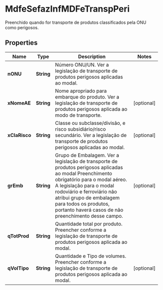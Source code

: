 

# MdfeSefazInfMDFeTranspPeri

Preenchido quando for  transporte de produtos classificados pela ONU como perigosos.

## Properties

| Name | Type | Description | Notes |
|------------ | ------------- | ------------- | -------------|
|**nONU** | **String** | Número ONU/UN.  Ver a legislação de transporte de produtos perigosos aplicadas ao modal. |  |
|**xNomeAE** | **String** | Nome apropriado para embarque do produto.  Ver a legislação de transporte de produtos perigosos aplicada ao modo de transporte. |  [optional] |
|**xClaRisco** | **String** | Classe ou subclasse/divisão, e risco subsidiário/risco secundário.  Ver a legislação de transporte de produtos perigosos aplicadas ao modal. |  [optional] |
|**grEmb** | **String** | Grupo de Embalagem.  Ver a legislação de transporte de produtos perigosos aplicadas ao modal  Preenchimento obrigatório para o modal aéreo.  A legislação para o modal rodoviário e ferroviário não atribui grupo de embalagem para todos os produtos, portanto haverá casos de não preenchimento desse campo. |  [optional] |
|**qTotProd** | **String** | Quantidade total por produto.  Preencher conforme a legislação de transporte de produtos perigosos aplicada ao modal. |  |
|**qVolTipo** | **String** | Quantidade e Tipo de volumes.  Preencher conforme a legislação de transporte de produtos perigosos aplicada ao modal. |  [optional] |



